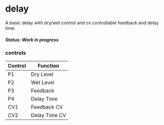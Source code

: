 # delay

A basic delay with dry/wet control and cv controllable feedback and delay time.

##### Status: Work in progress

### controls

| Control | Function        |
|---------|-----------------|
| P1      | Dry Level       |
| P2      | Wet Level       |
| P3      | Feedback        |
| P4      | Delay Time    |
| CV1     | Feedback CV     |
| CV2     | Delay Time CV |
